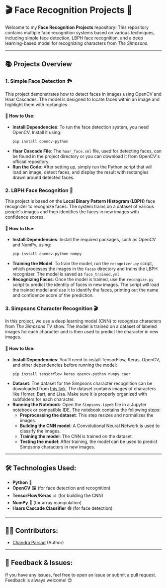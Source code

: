 # 🎬 **Face Recognition Projects** 🎥

Welcome to my **Face Recognition Projects** repository! This repository contains multiple face recognition systems based on various techniques, including simple face detection, LBPH face recognition, and a deep learning-based model for recognizing characters from *The Simpsons*.

---

## 📚 **Projects Overview**

### 1. **Simple Face Detection 🏞**

This project demonstrates how to detect faces in images using OpenCV and Haar Cascades. The model is designed to locate faces within an image and highlight them with rectangles.

#### 📖 **How to Use**:
- **Install Dependencies**: 
  To run the face detection system, you need OpenCV. Install it using:
  ```bash
  pip install opencv-python
  ```
- **Haar Cascade File**:
  The `haar_face.xml` file, used for detecting faces, can be found in the project directory or you can download it from OpenCV's official repository.
- **Run the Code**:
  After setting up, simply run the Python script that will load an image, detect faces, and display the result with rectangles drawn around detected faces.

### 2. **LBPH Face Recognition 🤖**

This project is based on the **Local Binary Pattern Histogram (LBPH)** face recognizer to recognize faces. The system trains on a dataset of various people's images and then identifies the faces in new images with confidence scores.

#### 📖 **How to Use**:
- **Install Dependencies**:
  Install the required packages, such as OpenCV and NumPy, using:
  ```bash
  pip install opencv-python numpy
  ```
- **Training the Model**:
  To train the model, run the `recognizer.py` script, which processes the images in the `Faces` directory and trains the LBPH recognizer. The model is saved as `face_trained.yml`.
- **Recognizing Faces**:
  Once the model is trained, use the `recongize.py` script to predict the identity of faces in new images. The script will load the trained model and use it to identify the faces, printing out the name and confidence score of the prediction.

### 3. **Simpsons Character Recognition 🎬**

In this project, we use a deep learning model (CNN) to recognize characters from *The Simpsons* TV show. The model is trained on a dataset of labeled images for each character and is then used to predict the character in new images.

#### 📖 **How to Use**:
- **Install Dependencies**:
  You’ll need to install TensorFlow, Keras, OpenCV, and other dependencies before running the model:
  ```bash
  pip install tensorflow keras opencv-python numpy caer
  ```
- **Dataset**:
  The dataset for the Simpsons character recognition can be downloaded from [this link](https://github.com/chandraparsad3/Face-Recognition-Project/tree/master/Simpsons/Dataset). The dataset contains images of characters like Homer, Bart, and Lisa. Make sure it is properly organized with subfolders for each character.
- **Running the Notebook**:
  Open the `Simpsons.ipynb` file in a Jupyter notebook or compatible IDE. The notebook contains the following steps:
  - **Preprocessing the dataset**: This step resizes and normalizes the images.
  - **Building the CNN model**: A Convolutional Neural Network is used to classify the images.
  - **Training the model**: The CNN is trained on the dataset.
  - **Testing the model**: After training, the model can be used to predict Simpsons characters in new images.

---

## 🛠 **Technologies Used**:
- **Python** 🐍
- **OpenCV** 🖼 (for face detection and recognition)
- **TensorFlow/Keras** 📊 (for building the CNN)
- **NumPy** 🔢 (for array manipulation)
- **Haars Cascade Classifier** 🟢 (for face detection)

---

## 👨‍💻 **Contributors**:
- [Chandra Parsad](https://github.com/chandraparsad3) (Author)

---

## 💬 **Feedback & Issues**:
If you have any issues, feel free to open an issue or submit a pull request. Feedback is always welcome! 😊
